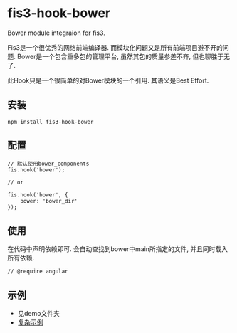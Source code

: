 # fis3-hook-bower
Bower module integraion for fis3.

Fis3是一个很优秀的网络前端编译器. 而模块化问题又是所有前端项目避不开的问题. Bower是一个包含重多包的管理平台, 虽然其包的质量参差不齐, 但也聊胜于无了. 

此Hook只是一个很简单的对Bower模块的一个引用. 其语义是Best Effort.

## 安装
```
npm install fis3-hook-bower
```

## 配置
```
// 默认使用bower_components
fis.hook('bower');

// or

fis.hook('bower', {
    bower: 'bower_dir'
});
```

## 使用
在代码中声明依赖即可. 会自动查找到bower中main所指定的文件, 并且同时载入所有依赖.

```
// @require angular
```

## 示例
+ 见demo文件夹
+ [复杂示例](https://github.com/qqiangwu/reins-ssh)
